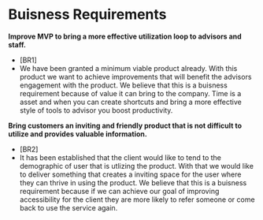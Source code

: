 # Buisness Requirements

**Improve MVP to bring a more effective utilization loop to advisors and staff.**
- [BR1]
- We have been granted a minimum viable product already. 
  With this product we want to achieve improvements that will benefit the advisors engagement with the product. 
  We believe that this is a buisness requirement because of value it can bring to the company. 
  Time is a asset and when you can create shortcuts and bring a more effective style of tools to advisor you boost productivity.

**Bring customers an inviting and friendly product that is not difficult to utilize and provides valuable information.**
- [BR2]
- It has been established that the client would like to tend to the demographic of user that is utlizing the product. 
  With that we would like to deliver something that creates a inviting space for the user where they can thrive in using the product. 
  We believe that this is a buisness requirement because if we can achieve our goal of improving accessibility for the client they are more likely to refer someone or come back to use the service again.
